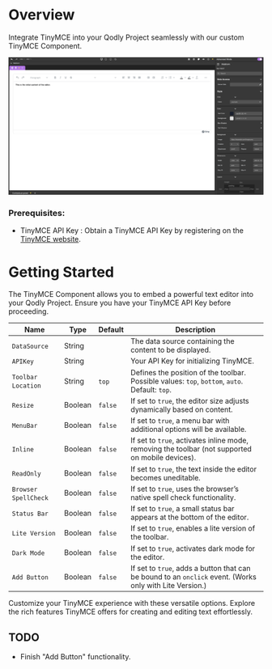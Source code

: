 # Overview

Integrate TinyMCE into your Qodly Project seamlessly with our custom TinyMCE Component.

![TinyMCE Component](public/TinyMCE.png)

### Prerequisites:

- TinyMCE API Key : Obtain a TinyMCE API Key by registering on the [TinyMCE website](https://www.tiny.cloud/).

# Getting Started

The TinyMCE Component allows you to embed a powerful text editor into your Qodly Project. Ensure you have your TinyMCE API Key before proceeding.

| Name                 | Type    | Default | Description                                                                                              |
| -------------------- | ------- | ------- | -------------------------------------------------------------------------------------------------------- |
| `DataSource`         | String  |         | The data source containing the content to be displayed.                                                  |
| `APIKey`             | String  |         | Your API Key for initializing TinyMCE.                                                                   |
| `Toolbar Location`   | String  | `top`   | Defines the position of the toolbar. Possible values: `top`, `bottom`, `auto`. Default: `top`.           |
| `Resize`             | Boolean | `false` | If set to `true`, the editor size adjusts dynamically based on content.                                  |
| `MenuBar`            | Boolean | `false` | If set to `true`, a menu bar with additional options will be available.                                  |
| `Inline`             | Boolean | `false` | If set to `true`, activates inline mode, removing the toolbar (not supported on mobile devices).         |
| `ReadOnly`           | Boolean | `false` | If set to `true`, the text inside the editor becomes uneditable.                                         |
| `Browser SpellCheck` | Boolean | `false` | If set to `true`, uses the browser’s native spell check functionality.                                   |
| `Status Bar`         | Boolean | `false` | If set to `true`, a small status bar appears at the bottom of the editor.                                |
| `Lite Version`       | Boolean | `false` | If set to `true`, enables a lite version of the toolbar.                                                 |
| `Dark Mode`          | Boolean | `false` | If set to `true`, activates dark mode for the editor.                                                    |
| `Add Button`         | Boolean | `false` | If set to `true`, adds a button that can be bound to an `onclick` event. (Works only with Lite Version.) |

Customize your TinyMCE experience with these versatile options. Explore the rich features TinyMCE offers for creating and editing text effortlessly.

## TODO

- Finish "Add Button" functionality.
